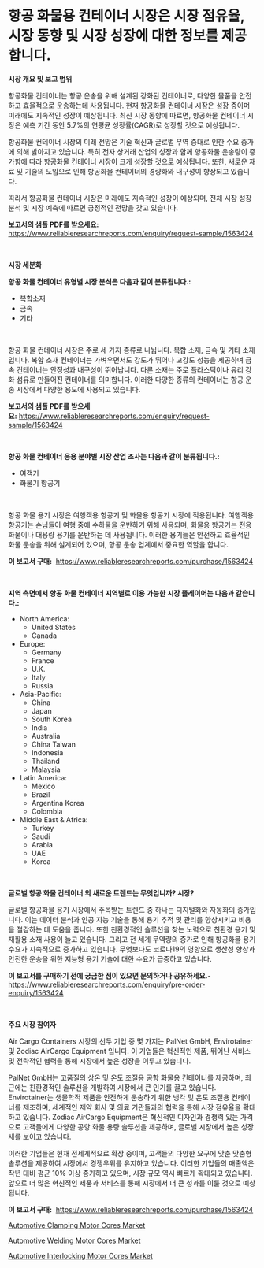 <p><h1>항공 화물용 컨테이너 시장은 시장 점유율, 시장 동향 및 시장 성장에 대한 정보를 제공합니다.</h1></p><p><strong>시장 개요 및 보고 범위</strong></p>
<p><p>항공화물 컨테이너는 항공 운송을 위해 설계된 강화된 컨테이너로, 다양한 물품을 안전하고 효율적으로 운송하는데 사용됩니다. 현재 항공화물 컨테이너 시장은 성장 중이며 미래에도 지속적인 성장이 예상됩니다. 최신 시장 동향에 따르면, 항공화물 컨테이너 시장은 예측 기간 동안 5.7%의 연평균 성장률(CAGR)로 성장할 것으로 예상됩니다.</p><p>항공화물 컨테이너 시장의 미래 전망은 기술 혁신과 글로벌 무역 증대로 인한 수요 증가에 의해 밝아지고 있습니다. 특히 전자 상거래 산업의 성장과 함께 항공화물 운송량이 증가함에 따라 항공화물 컨테이너 시장이 크게 성장할 것으로 예상됩니다. 또한, 새로운 재료 및 기술의 도입으로 인해 항공화물 컨테이너의 경량화와 내구성이 향상되고 있습니다.</p><p>따라서 항공화물 컨테이너 시장은 미래에도 지속적인 성장이 예상되며, 전체 시장 성장 분석 및 시장 예측에 따르면 긍정적인 전망을 갖고 있습니다.</p></p>
<p><strong>보고서의 샘플 PDF를 받으세요:</strong> <a href="https://www.reliableresearchreports.com/enquiry/request-sample/1563424">https://www.reliableresearchreports.com/enquiry/request-sample/1563424</a></p>
<p>&nbsp;</p>
<p><strong>시장 세분화</strong></p>
<p><strong>항공 화물 컨테이너 유형별 시장 분석은 다음과 같이 분류됩니다.:</strong></p>
<p><ul><li>복합소재</li><li>금속</li><li>기타</li></ul></p>
<p>&nbsp;</p>
<p><p>항공 화물 컨테이너 시장은 주로 세 가지 종류로 나뉩니다. 복합 소재, 금속 및 기타 소재입니다. 복합 소재 컨테이너는 가벼우면서도 강도가 뛰어나 고강도 성능을 제공하며 금속 컨테이너는 안정성과 내구성이 뛰어납니다. 다른 소재는 주로 플라스틱이나 유리 강화 섬유로 만들어진 컨테이너를 의미합니다. 이러한 다양한 종류의 컨테이너는 항공 운송 시장에서 다양한 용도에 사용되고 있습니다.</p></p>
<p><strong>보고서의 샘플 PDF를 받으세요:</strong>&nbsp;<a href="https://www.reliableresearchreports.com/enquiry/request-sample/1563424">https://www.reliableresearchreports.com/enquiry/request-sample/1563424</a></p>
<p>&nbsp;</p>
<p><strong> 항공 화물 컨테이너 응용 분야별 시장 산업 조사는 다음과 같이 분류됩니다.:</strong></p>
<p><ul><li>여객기</li><li>화물기 항공기</li></ul></p>
<p>&nbsp;</p>
<p><p>항공 화물 용기 시장은 여행객용 항공기 및 화물용 항공기 시장에 적용됩니다. 여행객용 항공기는 손님들이 여행 중에 수하물을 운반하기 위해 사용되며, 화물용 항공기는 전용화물이나 대용량 용기를 운반하는 데 사용됩니다. 이러한 용기들은 안전하고 효율적인 화물 운송을 위해 설계되어 있으며, 항공 운송 업계에서 중요한 역할을 합니다.</p></p>
<p><strong>이 보고서 구매:</strong>&nbsp; <a href="https://www.reliableresearchreports.com/purchase/1563424">https://www.reliableresearchreports.com/purchase/1563424</a></p>
<p>&nbsp;</p>
<p><strong>지역 측면에서 항공 화물 컨테이너 지역별로 이용 가능한 시장 플레이어는 다음과 같습니다.:</strong></p>
<p><ul>
    <li>
        North America:
        <ul>
            <li>United States</li>
            <li>Canada</li>
        </ul>
    </li>
    <li>
        Europe:
        <ul>
            <li>Germany</li>
            <li>France</li>
            <li>U.K.</li>
            <li>Italy</li>
            <li>Russia</li>
        </ul>
    </li>
    <li>
        Asia-Pacific:
        <ul>
            <li>China</li>
            <li>Japan</li>
            <li>South Korea</li>
            <li>India</li>
            <li>Australia</li>
            <li>China Taiwan</li>
            <li>Indonesia</li>
            <li>Thailand</li>
            <li>Malaysia</li>
        </ul>
    </li>
    <li>
        Latin America:
        <ul>
            <li>Mexico</li>
            <li>Brazil</li>
            <li>Argentina Korea</li>
            <li>Colombia</li>
        </ul>
    </li>
    <li>
        Middle East & Africa:
        <ul>
            <li>Turkey</li>
            <li>Saudi</li>
            <li>Arabia</li>
            <li>UAE</li>
            <li>Korea</li>
        </ul>
    </li>
    </ul></p>
<p>&nbsp;</p>
<p><strong>글로벌 항공 화물 컨테이너 의 새로운 트렌드는 무엇입니까? 시장?</strong></p>
<p><p>글로벌 항공화물 용기 시장에서 주목받는 트렌드 중 하나는 디지털화와 자동화의 증가입니다. 이는 데이터 분석과 인공 지능 기술을 통해 용기 추적 및 관리를 향상시키고 비용을 절감하는 데 도움을 줍니다. 또한 친환경적인 솔루션을 찾는 노력으로 친환경 용기 및 재활용 소재 사용이 늘고 있습니다. 그리고 전 세계 무역량의 증가로 인해 항공화물 용기 수요가 지속적으로 증가하고 있습니다. 무엇보다도 코로나19의 영향으로 생산성 향상과 안전한 운송을 위한 지능형 용기 기술에 대한 수요가 급증하고 있습니다.</p></p>
<p><strong>이 보고서를 구매하기 전에 궁금한 점이 있으면 문의하거나 공유하세요.</strong>- <a href="https://www.reliableresearchreports.com/enquiry/pre-order-enquiry/1563424">https://www.reliableresearchreports.com/enquiry/pre-order-enquiry/1563424</a></p>
<p>&nbsp;</p>
<p><strong>주요 시장 참여자</strong></p>
<p><p>Air Cargo Containers 시장의 선두 기업 중 몇 가지는 PalNet GmbH, Envirotainer 및 Zodiac AirCargo Equipment 입니다. 이 기업들은 혁신적인 제품, 뛰어난 서비스 및 전략적인 협력을 통해 시장에서 높은 성장을 이루고 있습니다. </p><p>PalNet GmbH는 고품질의 상온 및 온도 조절용 공항 화물용 컨테이너를 제공하며, 최근에는 친환경적인 솔루션을 개발하여 시장에서 큰 인기를 끌고 있습니다. Envirotainer는 생물학적 제품을 안전하게 운송하기 위한 냉각 및 온도 조절용 컨테이너를 제조하며, 세계적인 제약 회사 및 의료 기관들과의 협력을 통해 시장 점유율을 확대하고 있습니다. Zodiac AirCargo Equipment은 혁신적인 디자인과 경쟁력 있는 가격으로 고객들에게 다양한 공항 화물 용량 솔루션을 제공하며, 글로벌 시장에서 높은 성장세를 보이고 있습니다. </p><p>이러한 기업들은 현재 전세계적으로 확장 중이며, 고객들의 다양한 요구에 맞춘 맞춤형 솔루션을 제공하여 시장에서 경쟁우위를 유지하고 있습니다. 이러한 기업들의 매출액은 작년 대비 평균 10% 이상 증가하고 있으며, 시장 규모 역시 빠르게 확대되고 있습니다. 앞으로 더 많은 혁신적인 제품과 서비스를 통해 시장에서 더 큰 성과를 이룰 것으로 예상됩니다.</p></p>
<p><strong>이 보고서 구매:</strong>&nbsp;&nbsp;<a href="https://www.reliableresearchreports.com/purchase/1563424">https://www.reliableresearchreports.com/purchase/1563424</a></p>
<p><p><a href="https://sore-arch-6db.notion.site/Automotive-Clamping-Motor-Cores-Market-Size-Focuses-on-Market-Dynamics-In-Depth-Analysis-and-Future-587a068d902144b09afb8586727ced91">Automotive Clamping Motor Cores Market</a></p><p><a href="https://confirmed-shield-e13.notion.site/Automotive-Welding-Motor-Cores-Market-A-Comprehensive-Report-of-its-Market-Share-Growth-Trends-20-ff5f3a49749e4f5085aca385d8741911">Automotive Welding Motor Cores Market</a></p><p><a href="https://funky-papaya-cf4.notion.site/Automotive-Interlocking-Motor-Cores-Market-Share-Market-New-Trends-Analysis-Report-By-Type-By-App-ed87943567fe45afa47c4338c7fd6f71">Automotive Interlocking Motor Cores Market</a></p></p>
